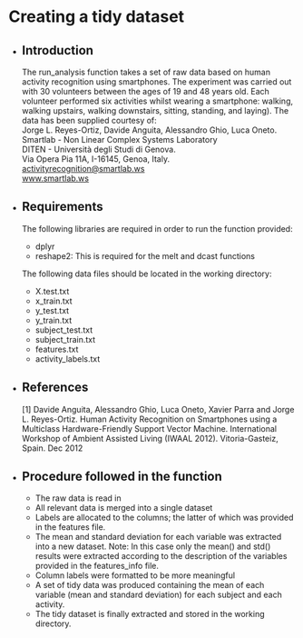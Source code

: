 
# Creating a tidy dataset

+ ## Introduction  
	The run_analysis function takes a set of raw data based on human activity recognition using smartphones. The experiment was carried out with 30 volunteers between the ages of 19 and 48 years old. Each volunteer performed six activities whilst wearing a smartphone: walking, walking upstairs, walking downstairs, sitting, standing, and laying). The data has been supplied courtesy of:  
	Jorge L. Reyes-Ortiz, Davide Anguita, Alessandro Ghio, Luca Oneto.  
	Smartlab - Non Linear Complex Systems Laboratory  
	DITEN - Università degli Studi di Genova.  
	Via Opera Pia 11A, I-16145, Genoa, Italy.  
	activityrecognition@smartlab.ws  
	www.smartlab.ws
	
+ ## Requirements  
	The following libraries are required in order to run the function provided:
	- dplyr
	- reshape2: This is required for the melt and dcast functions

	The following data files should be located in the working directory:
	- X.test.txt
	- x_train.txt
	- y_test.txt
	- y_train.txt
	- subject_test.txt
	- subject_train.txt
	- features.txt
	- activity_labels.txt

+ ## References  
	[1] Davide Anguita, Alessandro Ghio, Luca Oneto, Xavier Parra and Jorge L. Reyes-Ortiz. Human Activity Recognition on Smartphones using a Multiclass Hardware-Friendly Support Vector Machine. International Workshop of Ambient Assisted Living (IWAAL 2012). Vitoria-Gasteiz, Spain. Dec 2012
	
+ ## Procedure followed in the function  
	- The raw data is read in
	- All relevant data is merged into a single dataset
	- Labels are allocated to the columns; the latter of which was provided in the features file.
	- The mean and standard deviation for each variable was extracted into a new dataset. Note: In this case only the mean() and std() results were extracted according to the description of the variables provided in the features_info file.
	- Column labels were formatted to be more meaningful
	- A set of tidy data was produced containing the mean of each variable (mean and standard deviation) for each subject and each activity.
	- The tidy dataset is finally extracted and stored in the working directory.
